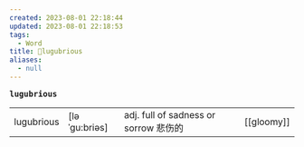 ```yaml
---
created: 2023-08-01 22:18:44
updated: 2023-08-01 22:18:53
tags:
  - Word
title: 📖lugubrious
aliases:
  - null
---
```


<pre><strong>lugubrious</strong></pre>
|   |   |   |   |
|---|---|---|---|
|lugubrious|[ləˈgu:briəs]|adj. full of sadness or sorrow 悲伤的|[[gloomy]]|